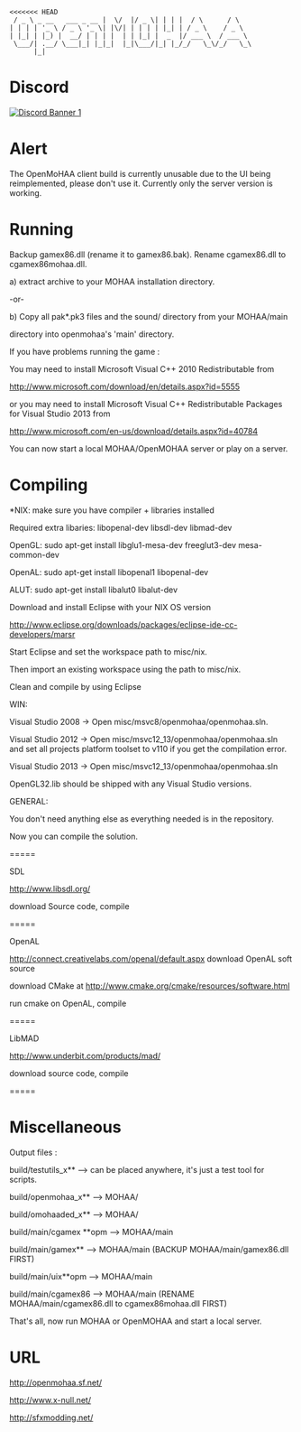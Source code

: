     <<<<<<< HEAD
     / _ \ _ __   ___ _ __ |  \/  |/ _ \| | | |  / \      / \
    | | | | '_ \ / _ \ '_ \| |\/| | | | | |_| | / _ \    / _ \
    | |_| | |_) |  __/ | | | |  | | |_| |  _  |/ ___ \  / ___ \
     \___/| .__/ \___|_| |_|_|  |_|\___/|_| |_/_/   \_\/_/   \_\
          |_|
      


Discord
=======================
[![Discord Banner 1](https://discordapp.com/api/guilds/596049712579215361/widget.png?style=banner2)](https://discord.gg/NYtH58R)

Alert
=======================
The OpenMoHAA client build is currently unusable due to the UI being reimplemented, please don't use it.
Currently only the server version is working.

Running
=======================
Backup gamex86.dll (rename it to gamex86.bak).
Rename cgamex86.dll to cgamex86mohaa.dll.

a) extract archive to your MOHAA installation directory.

-or-

b) Copy all pak*.pk3 files and the sound/ directory from your MOHAA/main

directory into openmohaa's 'main' directory.

If you have problems running the game :

You may need to install Microsoft Visual C++ 2010 Redistributable from

http://www.microsoft.com/download/en/details.aspx?id=5555

or you may need to install Microsoft Visual C++ Redistributable Packages for Visual Studio 2013 from

http://www.microsoft.com/en-us/download/details.aspx?id=40784

You can now start a local MOHAA/OpenMOHAA server or play on a server.

Compiling
=======================
\*NIX:
make sure you have compiler + libraries installed

Required extra libaries: libopenal-dev libsdl-dev libmad-dev

OpenGL: sudo apt-get install libglu1-mesa-dev freeglut3-dev mesa-common-dev

OpenAL: sudo apt-get install libopenal1 libopenal-dev

ALUT:   sudo apt-get install libalut0 libalut-dev

Download and install Eclipse with your NIX OS version

http://www.eclipse.org/downloads/packages/eclipse-ide-cc-developers/marsr

Start Eclipse and set the workspace path to misc/nix.

Then import an existing workspace using the path to misc/nix.

Clean and compile by using Eclipse

WIN:

Visual Studio 2008 -> Open misc/msvc8/openmohaa/openmohaa.sln.

Visual Studio 2012 -> Open misc/msvc12_13/openmohaa/openmohaa.sln and set all projects platform toolset to v110 if you get the compilation error.

Visual Studio 2013 -> Open misc/msvc12_13/openmohaa/openmohaa.sln

OpenGL32.lib should be shipped with any Visual Studio versions.

GENERAL:

You don't need anything else as everything needed is in the repository.

Now you can compile the solution.


=====

SDL

http://www.libsdl.org/

download Source code, compile

=====

OpenAL

http://connect.creativelabs.com/openal/default.aspx download OpenAL soft source

download CMake at http://www.cmake.org/cmake/resources/software.html

run cmake on OpenAL, compile

=====

LibMAD

http://www.underbit.com/products/mad/

download source code, compile

=====

Miscellaneous
=======================

Output files :

build/testutils_x** --> can be placed anywhere, it's just a test tool for scripts.

build/openmohaa_x** --> MOHAA/

build/omohaaded_x** --> MOHAA/

build/main/cgamex \*\*opm --> MOHAA/main

build/main/gamex\*\* --> MOHAA/main (BACKUP MOHAA/main/gamex86.dll FIRST)

build/main/uix\*\*opm --> MOHAA/main

build/main/cgamex86 --> MOHAA/main (RENAME MOHAA/main/cgamex86.dll to cgamex86mohaa.dll FIRST)

That's all, now run MOHAA or OpenMOHAA and start a local server.

URL
=======================
http://openmohaa.sf.net/

http://www.x-null.net/

http://sfxmodding.net/
